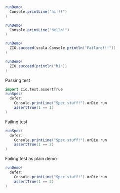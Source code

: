 
```scala mdoc
runDemo(
  Console.printLine("hi!!!")
)
```

```scala mdoc
runDemo(
  Console.printLine("hello!")
)
```


```scala mdoc
runDemo(
  ZIO.succeed(scala.Console.println("Failure!!!"))
)
```
          

```scala mdoc
runDemo(
  ZIO.succeed(println("hi"))
)
```

Passing test
```scala mdoc
import zio.test.assertTrue
runSpec(
  defer:
    Console.printLine("Spec stuff!").orDie.run
    assertTrue(1 == 1)
)
```
Failing test
```scala mdoc
runSpec(
  defer:
    Console.printLine("Spec stuff!").orDie.run
    assertTrue(1 == 2)
)
```

Failing test as plain demo
```scala mdoc
runDemo(
  defer:
    Console.printLine("Spec stuff!").orDie.run
    assertTrue(1 == 2)
)
```
